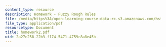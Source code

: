 ```yaml
---
content_type: resource
description: Homework - Fuzzy Rough Rules
file: /media/https%3A/open-learning-course-data-rc.s3.amazonaws.com/hst-951j-medical-decision-support-spring-2003/2a27e25822b3f17454714759c8a8e45b_homework2.pdf
file_type: application/pdf
resourcetype: Document
title: homework2.pdf
uid: 2a27e258-22b3-f174-5471-4759c8a8e45b
---
```

